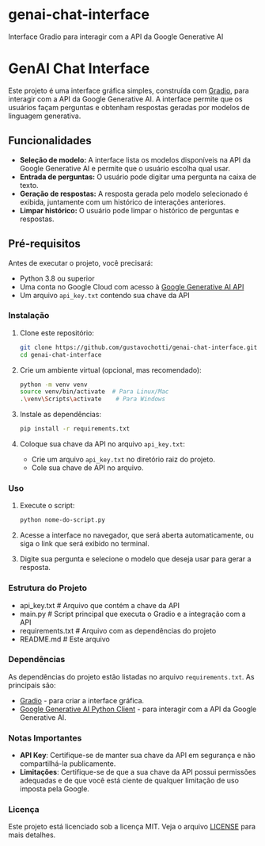 # genai-chat-interface
Interface Gradio para interagir com a API da Google Generative AI

# GenAI Chat Interface

Este projeto é uma interface gráfica simples, construída com [Gradio](https://gradio.app/), para interagir com a API da Google Generative AI. A interface permite que os usuários façam perguntas e obtenham respostas geradas por modelos de linguagem generativa.

## Funcionalidades

- **Seleção de modelo:** A interface lista os modelos disponíveis na API da Google Generative AI e permite que o usuário escolha qual usar.
- **Entrada de perguntas:** O usuário pode digitar uma pergunta na caixa de texto.
- **Geração de respostas:** A resposta gerada pelo modelo selecionado é exibida, juntamente com um histórico de interações anteriores.
- **Limpar histórico:** O usuário pode limpar o histórico de perguntas e respostas.

## Pré-requisitos

Antes de executar o projeto, você precisará:

- Python 3.8 ou superior
- Uma conta no Google Cloud com acesso à [Google Generative AI API](https://cloud.google.com/generative-ai)
- Um arquivo `api_key.txt` contendo sua chave da API

### Instalação

1. Clone este repositório:
    ```bash
    git clone https://github.com/gustavochotti/genai-chat-interface.git
    cd genai-chat-interface
    ```

2. Crie um ambiente virtual (opcional, mas recomendado):
    ```bash
    python -m venv venv
    source venv/bin/activate  # Para Linux/Mac
    .\venv\Scripts\activate    # Para Windows
    ```

3. Instale as dependências:
    ```bash
    pip install -r requirements.txt
    ```

4. Coloque sua chave da API no arquivo `api_key.txt`:
    - Crie um arquivo `api_key.txt` no diretório raiz do projeto.
    - Cole sua chave de API no arquivo.

### Uso

1. Execute o script:
    ```bash
    python nome-do-script.py
    ```

2. Acesse a interface no navegador, que será aberta automaticamente, ou siga o link que será exibido no terminal.

3. Digite sua pergunta e selecione o modelo que deseja usar para gerar a resposta.

### Estrutura do Projeto
- api_key.txt # Arquivo que contém a chave da API
- main.py # Script principal que executa o Gradio e a integração com a API
- requirements.txt # Arquivo com as dependências do projeto
- README.md # Este arquivo


### Dependências

As dependências do projeto estão listadas no arquivo `requirements.txt`. As principais são:

- [Gradio](https://gradio.app/) - para criar a interface gráfica.
- [Google Generative AI Python Client](https://pypi.org/project/google-generativeai/) - para interagir com a API da Google Generative AI.

### Notas Importantes

- **API Key**: Certifique-se de manter sua chave da API em segurança e não compartilhá-la publicamente.
- **Limitações**: Certifique-se de que a sua chave da API possui permissões adequadas e de que você está ciente de qualquer limitação de uso imposta pela Google.

### Licença

Este projeto está licenciado sob a licença MIT. Veja o arquivo [LICENSE](./LICENSE) para mais detalhes.
